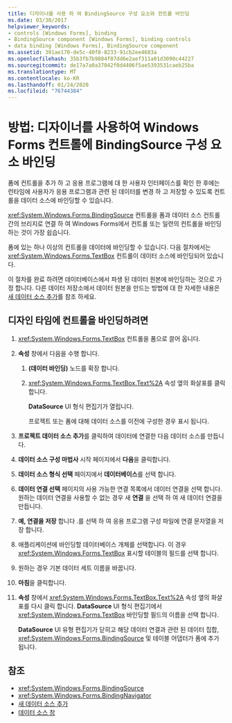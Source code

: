 ```yaml
---
title: 디자이너를 사용 하 여 BindingSource 구성 요소와 컨트롤 바인딩
ms.date: 03/30/2017
helpviewer_keywords:
- controls [Windows Forms], binding
- BindingSource component [Windows Forms], binding controls
- data binding [Windows Forms], BindingSource component
ms.assetid: 391ae170-de5c-40f8-8233-91cb2ee4683a
ms.openlocfilehash: 35b3fb7b9884f07dd6e2aef311a01d3090c44227
ms.sourcegitcommit: de17a7a0a37042f0d4406f5ae5393531caeb25ba
ms.translationtype: MT
ms.contentlocale: ko-KR
ms.lasthandoff: 01/24/2020
ms.locfileid: "76744384"
---
```

# <a name="how-to-bind-windows-forms-controls-with-the-bindingsource-component-using-the-designer"></a>방법: 디자이너를 사용하여 Windows Forms 컨트롤에 BindingSource 구성 요소 바인딩
폼에 컨트롤을 추가 하 고 응용 프로그램에 대 한 사용자 인터페이스를 확인 한 후에는 런타임에 사용자가 응용 프로그램과 관련 된 데이터를 변경 하 고 저장할 수 있도록 컨트롤을 데이터 소스에 바인딩할 수 있습니다.

 <xref:System.Windows.Forms.BindingSource> 컨트롤을 폼과 데이터 소스 컨트롤 간의 브리지로 연결 하 여 Windows Forms에서 컨트롤 또는 일련의 컨트롤을 바인딩하는 것이 가장 쉽습니다.

 폼에 있는 하나 이상의 컨트롤을 데이터에 바인딩할 수 있습니다. 다음 절차에서는 <xref:System.Windows.Forms.TextBox> 컨트롤이 데이터 소스에 바인딩되어 있습니다.

 이 절차를 완료 하려면 데이터베이스에서 파생 된 데이터 원본에 바인딩하는 것으로 가정 합니다. 다른 데이터 저장소에서 데이터 원본을 만드는 방법에 대 한 자세한 내용은 [새 데이터 소스 추가](/visualstudio/data-tools/add-new-data-sources)를 참조 하세요.

## <a name="to-bind-a-control-at-design-time"></a>디자인 타임에 컨트롤을 바인딩하려면

1. <xref:System.Windows.Forms.TextBox> 컨트롤을 폼으로 끌어 옵니다.

2. **속성** 창에서 다음을 수행 합니다.

    1. **(데이터 바인딩)** 노드를 확장 합니다.

    2. <xref:System.Windows.Forms.TextBox.Text%2A> 속성 옆의 화살표를 클릭 합니다.

         **DataSource** UI 형식 편집기가 열립니다.

         프로젝트 또는 폼에 대해 데이터 소스를 이전에 구성한 경우 표시 됩니다.

3. **프로젝트 데이터 소스 추가**를 클릭하여 데이터에 연결한 다음 데이터 소스를 만듭니다.

4. **데이터 소스 구성 마법사** 시작 페이지에서 **다음**을 클릭합니다.

5. **데이터 소스 형식 선택** 페이지에서 **데이터베이스**를 선택 합니다.

6. **데이터 연결 선택** 페이지의 사용 가능한 연결 목록에서 데이터 연결을 선택 합니다. 원하는 데이터 연결을 사용할 수 없는 경우 새 **연결** 을 선택 하 여 새 데이터 연결을 만듭니다.

7. **예, 연결을 저장** 합니다 .를 선택 하 여 응용 프로그램 구성 파일에 연결 문자열을 저장 합니다.

8. 애플리케이션에 바인딩할 데이터베이스 개체를 선택합니다. 이 경우 <xref:System.Windows.Forms.TextBox> 표시할 테이블의 필드를 선택 합니다.

9. 원하는 경우 기본 데이터 세트 이름을 바꿉니다.

10. **마침**을 클릭합니다.

11. **속성** 창에서 <xref:System.Windows.Forms.TextBox.Text%2A> 속성 옆의 화살표를 다시 클릭 합니다. **DataSource** UI 형식 편집기에서 <xref:System.Windows.Forms.TextBox> 바인딩할 필드의 이름을 선택 합니다.

     **DataSource** UI 유형 편집기가 닫히고 해당 데이터 연결과 관련 된 데이터 집합, <xref:System.Windows.Forms.BindingSource> 및 테이블 어댑터가 폼에 추가 됩니다.

## <a name="see-also"></a>참조

- <xref:System.Windows.Forms.BindingSource>
- <xref:System.Windows.Forms.BindingNavigator>
- [새 데이터 소스 추가](/visualstudio/data-tools/add-new-data-sources)
- [데이터 소스 창](https://docs.microsoft.com/previous-versions/visualstudio/visual-studio-2013/6ckyxa83(v=vs.120))
